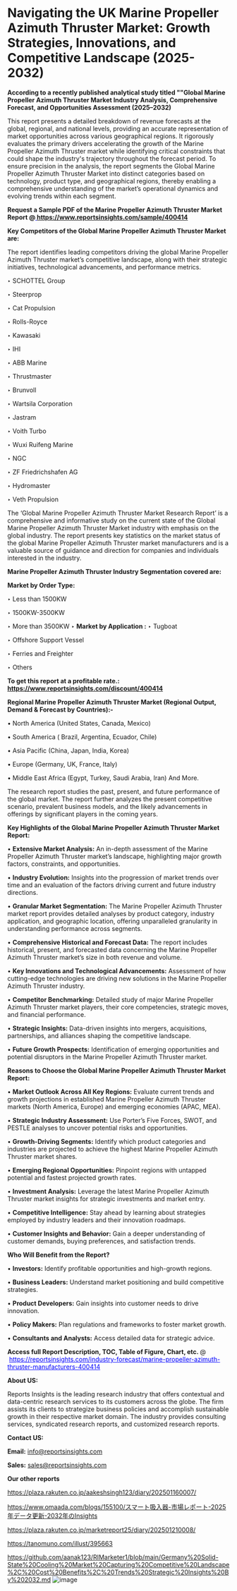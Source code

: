 # Navigating the UK Marine Propeller Azimuth Thruster Market: Growth Strategies, Innovations, and Competitive Landscape (2025-2032)

<strong>According to a recently published analytical study titled ""Global Marine Propeller Azimuth Thruster Market Industry Analysis, Comprehensive Forecast, and Opportunities Assessment (2025–2032)</strong>

This report presents a detailed breakdown of revenue forecasts at the global, regional, and national levels, providing an accurate representation of market opportunities across various geographical regions. It rigorously evaluates the primary drivers accelerating the growth of the Marine Propeller Azimuth Thruster market while identifying critical constraints that could shape the industry's trajectory throughout the forecast period. To ensure precision in the analysis, the report segments the Global Marine Propeller Azimuth Thruster Market into distinct categories based on technology, product type, and geographical regions, thereby enabling a comprehensive understanding of the market’s operational dynamics and evolving trends within each segment.

<strong>Request a Sample PDF of the Marine Propeller Azimuth Thruster Market Report </strong><strong>@<a href=https://www.reportsinsights.com/sample/400414 style=color:#0000ff;> https://www.reportsinsights.com/sample/400414</a></strong></font>

<strong>Key Competitors of the Global Marine Propeller Azimuth Thruster Market are:</strong>

The report identifies leading competitors driving the global Marine Propeller Azimuth Thruster market’s competitive landscape, along with their strategic initiatives, technological advancements, and performance metrics.

‣ SCHOTTEL Group

‣ Steerprop

‣ Cat Propulsion

‣ Rolls-Royce

‣ Kawasaki

‣ IHI

‣ ABB Marine

‣ Thrustmaster

‣ Brunvoll

‣ Wartsila Corporation

‣ Jastram

‣ Voith Turbo

‣ Wuxi Ruifeng Marine

‣ NGC

‣ ZF Friedrichshafen AG

‣ Hydromaster

‣ Veth Propulsion

The ‘Global Marine Propeller Azimuth Thruster Market Research Report’ is a comprehensive and informative study on the current state of the Global Marine Propeller Azimuth Thruster Market industry with emphasis on the global industry. The report presents key statistics on the market status of the global Marine Propeller Azimuth Thruster market manufacturers and is a valuable source of guidance and direction for companies and individuals interested in the industry.

<strong>Marine Propeller Azimuth Thruster Industry Segmentation covered are:</strong>

<strong>Market by Order Type: </strong>

‣ Less than 1500KW

‣ 1500KW-3500KW

‣ More than 3500KW
‣ 
<strong>Market by Application :</strong>
‣ Tugboat

‣ Offshore Support Vessel

‣ Ferries and Freighter

‣ Others

<strong>To get this report at a profitable rate.: <a href=https://www.reportsinsights.com/discount/400414 style=color:#0000ff;>https://www.reportsinsights.com/discount/400414</a></strong></font>

<strong>Regional Marine Propeller Azimuth Thruster Market (Regional Output, Demand &amp; Forecast by Countries):-</strong>

• North America (United States, Canada, Mexico)

• South America ( Brazil, Argentina, Ecuador, Chile)

• Asia Pacific (China, Japan, India, Korea)

• Europe (Germany, UK, France, Italy)

• Middle East Africa (Egypt, Turkey, Saudi Arabia, Iran) And More.

The research report studies the past, present, and future performance of the global market. The report further analyzes the present competitive scenario, prevalent business models, and the likely advancements in offerings by significant players in the coming years.

<strong>Key Highlights of the Global Marine Propeller Azimuth Thruster Market Report:</strong>

• <strong>Extensive Market Analysis:</strong> An in-depth assessment of the Marine Propeller Azimuth Thruster market’s landscape, highlighting major growth factors, constraints, and opportunities.

• <strong>Industry Evolution:</strong> Insights into the progression of market trends over time and an evaluation of the factors driving current and future industry directions.

• <strong>Granular Market Segmentation:</strong> The Marine Propeller Azimuth Thruster market report provides detailed analyses by product category, industry application, and geographic location, offering unparalleled granularity in understanding performance across segments.

• <strong>Comprehensive Historical and Forecast Data:</strong> The report includes historical, present, and forecasted data concerning the Marine Propeller Azimuth Thruster market’s size in both revenue and volume.

• <strong>Key Innovations and Technological Advancements:</strong> Assessment of how cutting-edge technologies are driving new solutions in the Marine Propeller Azimuth Thruster industry.

• <strong>Competitor Benchmarking:</strong> Detailed study of major Marine Propeller Azimuth Thruster market players, their core competencies, strategic moves, and financial performance.

• <strong>Strategic Insights:</strong> Data-driven insights into mergers, acquisitions, partnerships, and alliances shaping the competitive landscape.

• <strong>Future Growth Prospects:</strong> Identification of emerging opportunities and potential disruptors in the Marine Propeller Azimuth Thruster market.

<strong>Reasons to Choose the Global Marine Propeller Azimuth Thruster Market Report:</strong>

• <strong>Market Outlook Across All Key Regions:</strong> Evaluate current trends and growth projections in established Marine Propeller Azimuth Thruster markets (North America, Europe) and emerging economies (APAC, MEA).

• <strong>Strategic Industry Assessment:</strong> Use Porter’s Five Forces, SWOT, and PESTLE analyses to uncover potential risks and opportunities.

• <strong>Growth-Driving Segments:</strong> Identify which product categories and industries are projected to achieve the highest Marine Propeller Azimuth Thruster market shares.

• <strong>Emerging Regional Opportunities:</strong> Pinpoint regions with untapped potential and fastest projected growth rates.

• <strong>Investment Analysis:</strong> Leverage the latest Marine Propeller Azimuth Thruster market insights for strategic investments and market entry.

• <strong>Competitive Intelligence:</strong> Stay ahead by learning about strategies employed by industry leaders and their innovation roadmaps.

• <strong>Customer Insights and Behavior:</strong> Gain a deeper understanding of customer demands, buying preferences, and satisfaction trends.

<strong>Who Will Benefit from the Report?</strong>

• <strong>Investors:</strong> Identify profitable opportunities and high-growth regions.

• <strong>Business Leaders:</strong> Understand market positioning and build competitive strategies.

• <strong>Product Developers:</strong> Gain insights into customer needs to drive innovation.

• <strong>Policy Makers:</strong> Plan regulations and frameworks to foster market growth.

• <strong>Consultants and Analysts:</strong> Access detailed data for strategic advice.
</ul>
<strong>Access full Report Description, TOC, Table of Figure, Chart, etc. </strong>@  <a href=https://reportsinsights.com/industry-forecast/marine-propeller-azimuth-thruster-manufacturers-400414 style=color:#0000ff;>https://reportsinsights.com/industry-forecast/marine-propeller-azimuth-thruster-manufacturers-400414</a></font>

<strong><strong>About US</strong>:</strong>

Reports Insights is the leading research industry that offers contextual and data-centric research services to its customers across the globe. The firm assists its clients to strategize business policies and accomplish sustainable growth in their respective market domain. The industry provides consulting services, syndicated research reports, and customized research reports.

<strong>Contact US:</strong>

<p class=""""><b>Email:</b> <a href=mailto:info@reportsinsights.com>info@reportsinsights.com</a></p>
<p class=""""><b>Sales:</b> <a href=mailto:sales@reportsinsights.com>sales@reportsinsights.com</a></p>

<strong>Our other reports</strong>

<a href=https://plaza.rakuten.co.jp/aakeshsingh123/diary/202501160007/>https://plaza.rakuten.co.jp/aakeshsingh123/diary/202501160007/</a>

<a href=https://www.omaada.com/blogs/155100/スマート吸入器-市場レポート-2025年データ更新-2032年のInsights>https://www.omaada.com/blogs/155100/スマート吸入器-市場レポート-2025年データ更新-2032年のInsights</a>

<a href=https://plaza.rakuten.co.jp/marketreport25/diary/202501210008/>https://plaza.rakuten.co.jp/marketreport25/diary/202501210008/</a>

<a href=https://tanomuno.com/illust/395663>https://tanomuno.com/illust/395663</a>

<a href=https://github.com/aanak123/RIMarketer1/blob/main/Germany%20Solid-State%20Cooling%20Market%20Capturing%20Competitive%20Landscape%2C%20Cost%20Benefits%2C%20Trends%20Strategic%20Insights%20By%202032.md>https://github.com/aanak123/RIMarketer1/blob/main/Germany%20Solid-State%20Cooling%20Market%20Capturing%20Competitive%20Landscape%2C%20Cost%20Benefits%2C%20Trends%20Strategic%20Insights%20By%202032.md</a>
![image](https://github.com/user-attachments/assets/861903d1-6af5-4890-978c-cb89637f6c75)
